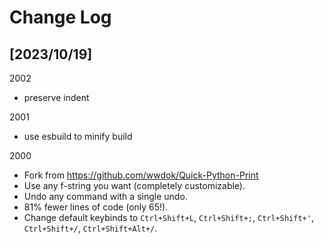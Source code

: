 # Change Log

## [2023/10/19]
2002
- preserve indent

2001
- use esbuild to minify build

2000
- Fork from https://github.com/wwdok/Quick-Python-Print
- Use any f-string you want (completely customizable).
- Undo any command with a single undo.
- 81% fewer lines of code (only 65!).
- Change default keybinds to `Ctrl+Shift+L`, `Ctrl+Shift+;`, `Ctrl+Shift+'`, `Ctrl+Shift+/`, `Ctrl+Shift+Alt+/`.